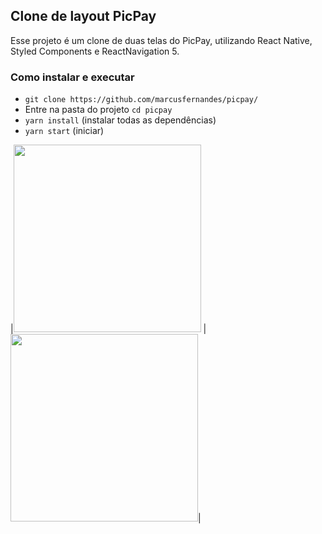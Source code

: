 ## Clone de layout PicPay

Esse projeto é um clone de duas telas do PicPay, utilizando React Native, Styled Components e ReactNavigation 5.

### Como instalar e executar
- ``` git clone https://github.com/marcusfernandes/picpay/ ```
- Entre na pasta do projeto ```cd picpay ```
- ``` yarn install ``` (instalar todas as dependências)
- ``` yarn start ``` (iniciar)

|<img src="https://user-images.githubusercontent.com/39469864/88754269-a120b000-d134-11ea-9059-38157737a98f.png" width="300" />
|<img src="https://user-images.githubusercontent.com/39469864/88754349-d2997b80-d134-11ea-8959-994e0cf83e65.png" width="300" />|
